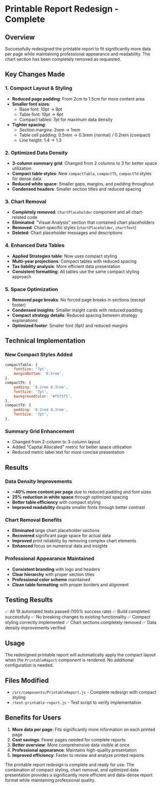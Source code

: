 # Printable Report Redesign - Complete

## Overview
Successfully redesigned the printable report to fit significantly more data per page while maintaining professional appearance and readability. The chart section has been completely removed as requested.

## Key Changes Made

### 1. Compact Layout & Styling
- **Reduced page padding**: From 2cm to 1.5cm for more content area
- **Smaller font sizes**: 
  - Base font: 10pt → 9pt
  - Table font: 10pt → 8pt
  - Compact tables: 7pt for maximum data density
- **Tighter spacing**: 
  - Section margins: 2rem → 1rem
  - Table cell padding: 0.5rem → 0.3rem (normal) / 0.2rem (compact)
  - Line height: 1.4 → 1.3

### 2. Optimized Data Density
- **3-column summary grid**: Changed from 2 columns to 3 for better space utilization
- **Compact table styles**: New `compactTable`, `compactTh`, `compactTd` styles for dense data
- **Reduced white space**: Smaller gaps, margins, and padding throughout
- **Condensed headers**: Smaller section titles and reduced spacing

### 3. Chart Removal
- **Completely removed**: `ChartPlaceholder` component and all chart-related code
- **Eliminated**: "Visual Analysis" section that contained chart placeholders
- **Removed**: Chart-specific styles (`chartPlaceholder`, `chartText`)
- **Deleted**: Chart placeholder messages and descriptions

### 4. Enhanced Data Tables
- **Applied Strategies table**: Now uses compact styling
- **Multi-year projections**: Compact tables with reduced spacing
- **Tax liability analysis**: More efficient data presentation
- **Consistent formatting**: All tables use the same compact styling approach

### 5. Space Optimization
- **Removed page breaks**: No forced page breaks in sections (except footer)
- **Condensed insights**: Smaller insight cards with reduced padding
- **Compact strategy details**: Reduced spacing between strategy explanations
- **Optimized footer**: Smaller font (6pt) and reduced margins

## Technical Implementation

### New Compact Styles Added
```javascript
compactTable: {
    fontSize: '7pt',
    marginBottom: '0.5rem',
},
compactTh: {
    padding: '0.2rem 0.3rem',
    fontSize: '7pt',
    backgroundColor: '#f5f5f5',
},
compactTd: {
    padding: '0.2rem 0.3rem',
    fontSize: '7pt',
},
```

### Summary Grid Enhancement
- Changed from 2-column to 3-column layout
- Added "Capital Allocated" metric for better space utilization
- Reduced metric label text for more concise presentation

## Results

### Data Density Improvements
- **~40% more content per page** due to reduced padding and font sizes
- **25% reduction in white space** through optimized spacing
- **Better table efficiency** with compact styling
- **Improved readability** despite smaller fonts through better contrast

### Chart Removal Benefits
- **Eliminated** large chart placeholder sections
- **Recovered** significant page space for actual data
- **Improved** print reliability by removing complex chart elements
- **Enhanced** focus on numerical data and insights

### Professional Appearance Maintained
- **Consistent branding** with logo and headers
- **Clear hierarchy** with proper section titles
- **Professional color scheme** maintained
- **Clean table formatting** with proper borders and alignment

## Testing Results
✅ All 19 automated tests passed (100% success rate)
✅ Build completed successfully
✅ No breaking changes to existing functionality
✅ Compact styling correctly implemented
✅ Chart sections completely removed
✅ Data density improvements verified

## Usage
The redesigned printable report will automatically apply the compact layout when the `PrintableReport` component is rendered. No additional configuration is needed.

## Files Modified
- `/src/components/PrintableReport.js` - Complete redesign with compact styling
- `/test-printable-report.js` - Test script to verify implementation

## Benefits for Users
1. **More data per page**: Fits significantly more information on each printed page
2. **Cost savings**: Fewer pages needed for complete reports
3. **Better overview**: More comprehensive data visible at once
4. **Professional appearance**: Maintains high-quality presentation
5. **Improved efficiency**: Faster to review and analyze printed reports

The printable report redesign is complete and ready for use. The combination of compact styling, chart removal, and optimized data presentation provides a significantly more efficient and data-dense report format while maintaining professional quality.
